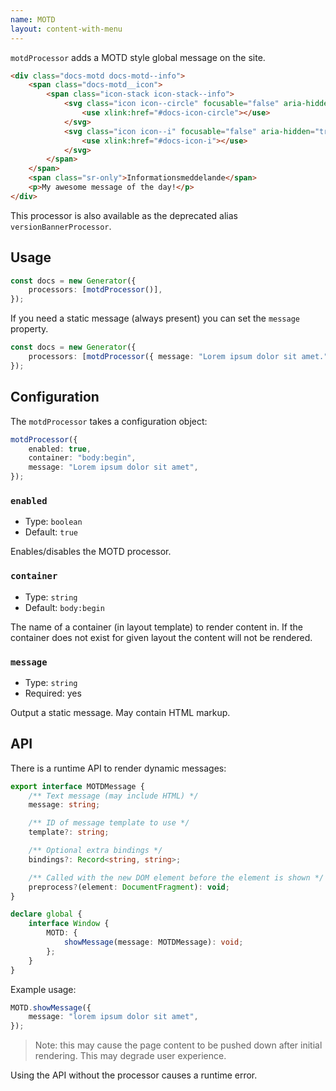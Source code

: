 ```yaml
---
name: MOTD
layout: content-with-menu
---
```


`motdProcessor` adds a MOTD style global message on the site.

```html nomarkup
<div class="docs-motd docs-motd--info">
    <span class="docs-motd__icon">
        <span class="icon-stack icon-stack--info">
            <svg class="icon icon--circle" focusable="false" aria-hidden="true">
                <use xlink:href="#docs-icon-circle"></use>
            </svg>
            <svg class="icon icon--i" focusable="false" aria-hidden="true">
                <use xlink:href="#docs-icon-i"></use>
            </svg>
        </span>
    </span>
    <span class="sr-only">Informationsmeddelande</span>
    <p>My awesome message of the day!</p>
</div>
```

This processor is also available as the deprecated alias `versionBannerProcessor`.

## Usage

```ts
const docs = new Generator({
    processors: [motdProcessor()],
});
```

If you need a static message (always present) you can set the `message` property.

```ts
const docs = new Generator({
    processors: [motdProcessor({ message: "Lorem ipsum dolor sit amet." })],
});
```

## Configuration

The `motdProcessor` takes a configuration object:

```ts
motdProcessor({
    enabled: true,
    container: "body:begin",
    message: "Lorem ipsum dolor sit amet",
});
```

### `enabled`

-   Type: `boolean`
-   Default: `true`

Enables/disables the MOTD processor.

### `container`

-   Type: `string`
-   Default: `body:begin`

The name of a container (in layout template) to render content in.
If the container does not exist for given layout the content will not be rendered.

### `message`

-   Type: `string`
-   Required: yes

Output a static message.
May contain HTML markup.

## API

There is a runtime API to render dynamic messages:

```ts
export interface MOTDMessage {
    /** Text message (may include HTML) */
    message: string;

    /** ID of message template to use */
    template?: string;

    /** Optional extra bindings */
    bindings?: Record<string, string>;

    /** Called with the new DOM element before the element is shown */
    preprocess?(element: DocumentFragment): void;
}

declare global {
    interface Window {
        MOTD: {
            showMessage(message: MOTDMessage): void;
        };
    }
}
```

Example usage:

```ts
MOTD.showMessage({
    message: "lorem ipsum dolor sit amet",
});
```

> Note: this may cause the page content to be pushed down after initial
> rendering. This may degrade user experience.

Using the API without the processor causes a runtime error.
